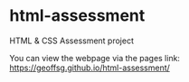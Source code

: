 # html-assessment
HTML &amp; CSS Assessment project

You can view the webpage via the pages link: https://geoffsg.github.io/html-assessment/
